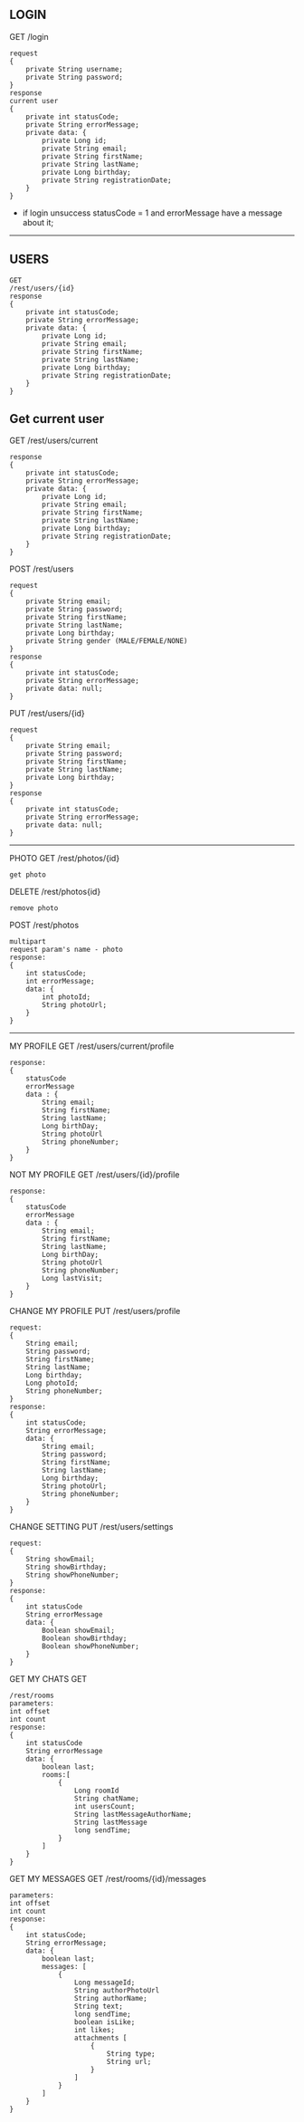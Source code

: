 ## LOGIN
GET
/login
```
request
{
    private String username;
    private String password;
}
response
current user
{
    private int statusCode;   
    private String errorMessage;
    private data: {
        private Long id;
        private String email;
        private String firstName;
        private String lastName;
        private Long birthday;
        private String registrationDate;
    }
}
```
- if login unsuccess statusCode = 1 and errorMessage have a message about it;

------------------------------------------------------------------------------
## USERS
```
GET
/rest/users/{id}
response
{
    private int statusCode;
    private String errorMessage;
    private data: {
        private Long id;
        private String email;
        private String firstName;
        private String lastName;
        private Long birthday;
        private String registrationDate;
    }
}
```

## Get current user
GET
/rest/users/current
```
response
{
    private int statusCode;   
    private String errorMessage;
    private data: {
        private Long id;
        private String email;
        private String firstName;
        private String lastName;
        private Long birthday;
        private String registrationDate;
    }
}
```

POST
/rest/users
```
request
{
    private String email;
    private String password;
    private String firstName;
    private String lastName;
    private Long birthday;
    private String gender (MALE/FEMALE/NONE)
}
response
{
    private int statusCode;
    private String errorMessage;
    private data: null;
}
```
PUT
/rest/users/{id}
```
request
{
    private String email;
    private String password;
    private String firstName;
    private String lastName;
    private Long birthday;
}
response
{
    private int statusCode;
    private String errorMessage;
    private data: null;
}
```

------------------------------------------------------------------------------
PHOTO
GET
/rest/photos/{id}
```
get photo
```
DELETE
/rest/photos{id}
```
remove photo
```
POST
/rest/photos
```
multipart
request param's name - photo
response:
{
    int statusCode;
    int errorMessage;
    data: {
        int photoId;
        String photoUrl;
    }
}
```
------------------------------------------------------------------------------
MY PROFILE
GET
/rest/users/current/profile
```
response:
{
    statusCode
    errorMessage
    data : {
        String email;
        String firstName;
        String lastName;
        Long birthDay;
        String photoUrl
        String phoneNumber;
    }
}
```
NOT MY PROFILE
GET
/rest/users/{id}/profile
```
response:
{
    statusCode
    errorMessage
    data : {
        String email;
        String firstName;
        String lastName;
        Long birthDay;
        String photoUrl
        String phoneNumber;
        Long lastVisit;
    }
}
```
CHANGE MY PROFILE
PUT
/rest/users/profile
```
request:
{
    String email;
    String password;
    String firstName;
    String lastName;
    Long birthday;
    Long photoId;
    String phoneNumber;
}
response:
{   
    int statusCode;
    String errorMessage;
    data: {
        String email;
        String password;
        String firstName;
        String lastName;
        Long birthday;
        String photoUrl;
        String phoneNumber;
    }
}
```
CHANGE SETTING
PUT
/rest/users/settings
```
request:
{
    String showEmail;
    String showBirthday;
    String showPhoneNumber;
}
response:
{
    int statusCode
    String errorMessage
    data: {
        Boolean showEmail;
        Boolean showBirthday;
        Boolean showPhoneNumber;
    }
}
```
GET MY CHATS
GET
```
/rest/rooms
parameters:
int offset
int count
response:
{   
    int statusCode
    String errorMessage
    data: {
        boolean last;
        rooms:[
            {
                Long roomId
                String chatName;
                int usersCount;
                String lastMessageAuthorName;
                String lastMessage
                long sendTime;
            }
        ]
    }
}
```
GET MY MESSAGES
GET
/rest/rooms/{id}/messages
```
parameters:
int offset
int count
response:
{
    int statusCode;
    String errorMessage;
    data: {
        boolean last;
        messages: [
            {
                Long messageId;
                String authorPhotoUrl
                String authorName;
                String text;
                long sendTime;
                boolean isLike;
                int likes;
                attachments [
                    {
                        String type;
                        String url;
                    }
                ]
            }
        ]
    }
}
```